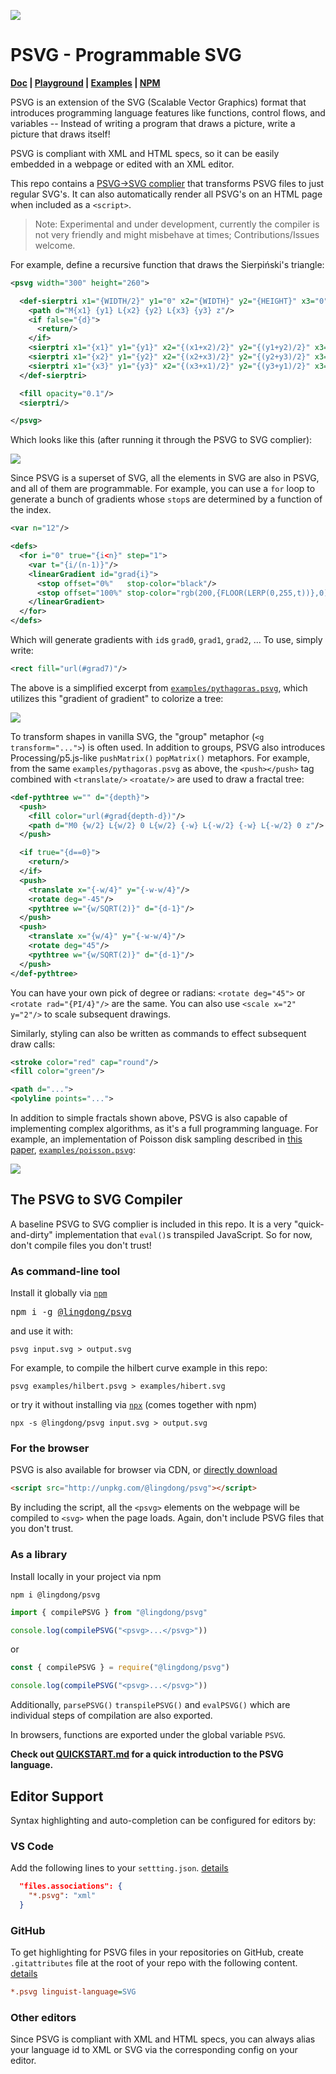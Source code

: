[![](examples/textanim.svg)](examples/textanim.psvg)

# PSVG - Programmable SVG

**[Doc](QUICKSTART.md) | [Playground](https://psvg.netlify.app/) | [Examples](examples/) | [NPM](https://www.npmjs.com/package/@lingdong/psvg)**

PSVG is an extension of the SVG (Scalable Vector Graphics) format that introduces programming language features like functions, control flows, and variables -- Instead of writing a program that draws a picture, write a picture that draws itself!

PSVG is compliant with XML and HTML specs, so it can be easily embedded in a webpage or edited with an XML editor.

This repo contains a [PSVG→SVG complier](psvg.ts) that transforms PSVG files to just regular SVG's. It can also automatically render all PSVG's on an HTML page when included as a `<script>`.

> Note: Experimental and under development, currently the compiler is not very friendly and might misbehave at times; Contributions/Issues welcome.

For example, define a recursive function that draws the Sierpiński's triangle:

```xml
<psvg width="300" height="260">

  <def-sierptri x1="{WIDTH/2}" y1="0" x2="{WIDTH}" y2="{HEIGHT}" x3="0" y3="{HEIGHT}" d="7">
    <path d="M{x1} {y1} L{x2} {y2} L{x3} {y3} z"/>
    <if false="{d}">
      <return/>
    </if>
    <sierptri x1="{x1}" y1="{y1}" x2="{(x1+x2)/2}" y2="{(y1+y2)/2}" x3="{(x3+x1)/2}" y3="{(y3+y1)/2}" d="{d-1}"/>
    <sierptri x1="{x2}" y1="{y2}" x2="{(x2+x3)/2}" y2="{(y2+y3)/2}" x3="{(x1+x2)/2}" y3="{(y1+y2)/2}" d="{d-1}"/>
    <sierptri x1="{x3}" y1="{y3}" x2="{(x3+x1)/2}" y2="{(y3+y1)/2}" x3="{(x2+x3)/2}" y3="{(y2+y3)/2}" d="{d-1}"/>
  </def-sierptri>

  <fill opacity="0.1"/>
  <sierptri/>

</psvg>
```

Which looks like this (after running it through the PSVG to SVG complier):

![](examples/sierpinski.svg)

Since PSVG is a superset of SVG, all the elements in SVG are also in PSVG, and all of them are programmable. For example, you can use a `for` loop to generate a bunch of gradients whose `stop`s are determined by a function of the index.

```xml
<var n="12"/>

<defs>
  <for i="0" true="{i<n}" step="1">
    <var t="{i/(n-1)}"/>
    <linearGradient id="grad{i}">
      <stop offset="0%"   stop-color="black"/>
      <stop offset="100%" stop-color="rgb(200,{FLOOR(LERP(0,255,t))},0)"/>
    </linearGradient>
  </for>
</defs>
```

Which will generate gradients with `id`s `grad0`, `grad1`, `grad2`, ... To use, simply write:

```xml
<rect fill="url(#grad7)"/>
```

The above is a simplified excerpt from [`examples/pythagoras.psvg`](examples/pythagoras.psvg), which utilizes this "gradient of gradient" to colorize a tree:

![](examples/pythagoras.svg)



To transform shapes in vanilla SVG, the "group" metaphor (`<g transform="...">`) is often used. In addition to groups, PSVG also introduces Processing/p5.js-like `pushMatrix()` `popMatrix()` metaphors. For example, from the same `examples/pythagoras.psvg` as above, the `<push></push>` tag combined with `<translate/>` `<roatate/>` are used to draw a fractal tree:

```xml
<def-pythtree w="" d="{depth}">
  <push>
    <fill color="url(#grad{depth-d})"/>
    <path d="M0 {w/2} L{w/2} 0 L{w/2} {-w} L{-w/2} {-w} L{-w/2} 0 z"/>
  </push>

  <if true="{d==0}">
    <return/>
  </if>
  <push>
    <translate x="{-w/4}" y="{-w-w/4}"/>
    <rotate deg="-45"/>
    <pythtree w="{w/SQRT(2)}" d="{d-1}"/>
  </push>
  <push>
    <translate x="{w/4}" y="{-w-w/4}"/>
    <rotate deg="45"/>
    <pythtree w="{w/SQRT(2)}" d="{d-1}"/>
  </push>
</def-pythtree>
```

You can have your own pick of degree or radians: `<rotate deg="45">` or `<rotate rad="{PI/4}"/>` are the same. You can also use `<scale x="2" y="2"/>` to scale subsequent drawings.

Similarly, styling can also be written as commands to effect subsequent draw calls:

```xml
<stroke color="red" cap="round"/>
<fill color="green"/>

<path d="...">
<polyline points="...">
```

In addition to simple fractals shown above, PSVG is also capable of implementing complex algorithms, as it's a full programming language. For example, an implementation of Poisson disk sampling described in [this paper](https://www.cs.ubc.ca/~rbridson/docs/bridson-siggraph07-poissondisk.pdf), [`examples/poisson.psvg`](examples/poisson.psvg):

![](examples/poisson.svg)


## The PSVG to SVG Compiler

A baseline PSVG to SVG complier is included in this repo. It is a very "quick-and-dirty" implementation that `eval()`s transpiled JavaScript. So for now, don't compile files you don't trust!

### As command-line tool

Install it globally via [`npm`](https://www.npmjs.com/)

<pre>
npm i -g <a href="http://npmjs.com/package/@lingdong/psvg">@lingdong/psvg</a>
</pre>

and use it with:

```
psvg input.svg > output.svg
```

For example, to compile the hilbert curve example in this repo:

```
psvg examples/hilbert.psvg > examples/hibert.svg
```

or try it without installing via [`npx`](https://www.npmjs.com/package/npx) (comes together with npm)

```
npx -s @lingdong/psvg input.svg > output.svg
```

### For the browser

PSVG is also available for browser via CDN, or [directly download](http://unpkg.com/@lingdong/psvg)

```html
<script src="http://unpkg.com/@lingdong/psvg"></script>
```

By including the script, all the `<psvg>` elements on the webpage will be compiled to `<svg>` when the page loads. Again, don't include PSVG files that you don't trust.

### As a library

Install locally in your project via npm

```
npm i @lingdong/psvg
```

```js
import { compilePSVG } from "@lingdong/psvg"

console.log(compilePSVG("<psvg>...</psvg>"))
```

or

```js
const { compilePSVG } = require("@lingdong/psvg")

console.log(compilePSVG("<psvg>...</psvg>"))
```

Additionally, `parsePSVG()` `transpilePSVG()` and `evalPSVG()` which are individual steps of compilation are also exported.

In browsers, functions are exported under the global variable `PSVG`.

**Check out [QUICKSTART.md](QUICKSTART.md) for a quick introduction to the PSVG language.**

## Editor Support

Syntax highlighting and auto-completion can be configured for editors by:

### VS Code

Add the following lines to your `settting.json`. [details](https://code.visualstudio.com/docs/languages/overview#_can-i-map-additional-file-extensions-to-a-language)

```json
  "files.associations": {
    "*.psvg": "xml"
  }
```

### GitHub

To get highlighting for PSVG files in your repositories on GitHub, create `.gitattributes` file at the root of your repo with the following content. [details](https://github.com/github/linguist#using-gitattributes)

```ini
*.psvg linguist-language=SVG
```

### Other editors

Since PSVG is compliant with XML and HTML specs, you can always alias your language id to XML or SVG via the corresponding config on your editor.

